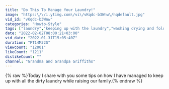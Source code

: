 ```yaml
---
title: "Do This To Manage Your Laundry!"
image: "https:\/\/i.ytimg.com\/vi\/vKqdc-b3Wnw\/hqdefault.jpg"
vid_id: "vKqdc-b3Wnw"
categories: "Howto-Style"
tags: ["laundry","keeping up with the laundry","washing drying and folding the laundry"]
date: "2022-02-02T08:00:21+03:00"
vid_date: "2022-01-31T15:05:40Z"
duration: "PT14M32S"
viewcount: "12001"
likeCount: "1211"
dislikeCount: ""
channel: "Grandma and Grandpa Griffiths"
---
```

{% raw %}Today I share with you some tips on how I have managed to keep up with all the dirty laundry while raising our family.{% endraw %}
